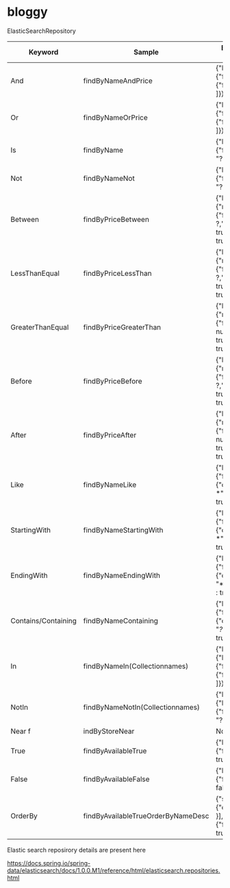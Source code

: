 # bloggy

ElasticSearchRepository

| Keyword  | Sample | Elasticsearch Query String |
| ------------- | ------------- | --------------- |
| And | findByNameAndPrice |	{"bool" : {"must" : [ {"field" : {"name" : "?"}}, {"field" : {"price" : "?"}} ]}}
| Or |	findByNameOrPrice |	{"bool" : {"should" : [ {"field" : {"name" : "?"}}, {"field" : {"price" : "?"}} ]}}
| Is |	findByName |	{"bool" : {"must" : {"field" : {"name" : "?"}}}}
| Not	| findByNameNot	| {"bool" : {"must_not" : {"field" : {"name" : "?"}}}} |
| Between	| findByPriceBetween | 	{"bool" : {"must" : {"range" : {"price" : {"from" : ?,"to" : ?,"include_lower" : true,"include_upper" : true}}}}} |
| LessThanEqual	| findByPriceLessThan |	{"bool" : {"must" : {"range" : {"price" : {"from" : null,"to" : ?,"include_lower" : true,"include_upper" : true}}}}} |
| GreaterThanEqual	| findByPriceGreaterThan |	{"bool" : {"must" : {"range" : {"price" : {"from" : ?,"to" : null,"include_lower" : true,"include_upper" : true}}}}} |
| Before	| findByPriceBefore | 	{"bool" : {"must" : {"range" : {"price" : {"from" : null,"to" : ?,"include_lower" : true,"include_upper" : true}}}}} |
| After	| findByPriceAfter | 	{"bool" : {"must" : {"range" : {"price" : {"from" : ?,"to" : null,"include_lower" : true,"include_upper" : true}}}}} |
| Like	| findByNameLike	| {"bool" : {"must" : {"field" : {"name" : {"query" : "?*","analyze_wildcard" : true}}}}} |
| StartingWith	| findByNameStartingWith | 	{"bool" : {"must" : {"field" : {"name" : {"query" : "?*","analyze_wildcard" : true}}}}} |
| EndingWith	| findByNameEndingWith | 	{"bool" : {"must" : {"field" : {"name" : {"query" : "*?","analyze_wildcard" : true}}}}} | 
| Contains/Containing	| findByNameContaining	 | {"bool" : {"must" : {"field" : {"name" : {"query" : "*?*","analyze_wildcard" : true}}}}} | 
| In	| findByNameIn(Collection<String>names)	 |  {"bool" : {"must" : {"bool" : {"should" : [ {"field" : {"name" : "?"}}, {"field" : {"name" : "?"}} ]}}}} | 
| NotIn	| findByNameNotIn(Collection<String>names)	 | {"bool" : {"must_not" : {"bool" : {"should" : {"field" : {"name" : "?"}}}}}}  |
| Near	f| indByStoreNear	| Not Supported Yet ! |
| True	| findByAvailableTrue	 | {"bool" : {"must" : {"field" : {"available" : true}}}} |
| False	| findByAvailableFalse	| {"bool" : {"must" : {"field" : {"available" : false}}}} |
| OrderBy |	findByAvailableTrueOrderByNameDesc | 	{"sort" : [{ "name" : {"order" : "desc"} }],"bool" : {"must" : {"field" : {"available" : true}}}} |
  
Elastic search reposirory details are present here


https://docs.spring.io/spring-data/elasticsearch/docs/1.0.0.M1/reference/html/elasticsearch.repositories.html

